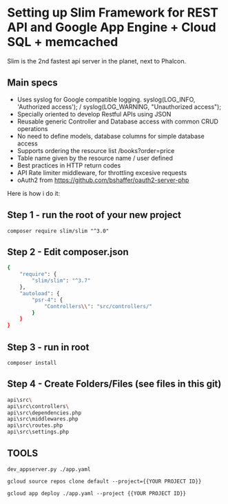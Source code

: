 # Setting up Slim Framework for REST API and Google App Engine + Cloud SQL + memcached

Slim is the 2nd fastest api server in the planet, next to Phalcon.  

## Main specs
- Uses syslog for Google compatible logging. syslog(LOG_INFO, 'Authorized access'); / syslog(LOG_WARNING, "Unauthorized access");
- Specially oriented to develop Restful APIs using JSON
- Reusable generic Controller and Database access with common CRUD operations
- No need to define models, database columns for simple database access
- Supports ordering the resource list /books?order=price
- Table name given by the resource name / user defined
- Best practices in HTTP return codes
- API Rate limiter middleware, for throttling excesive requests
- oAuth2 from https://github.com/bshaffer/oauth2-server-php

Here is how i do it:

## Step 1 - run the root of your new project
`composer require slim/slim "^3.0"`

## Step 2 - Edit composer.json
```sh
{
    "require": {
        "slim/slim": "^3.7"
    },
    "autoload": {
        "psr-4": {
            "Controllers\\": "src/controllers/"
        }
    }
}
```

## Step 3 - run in root
`composer install`

## Step 4 - Create Folders/Files (see files in this git)
```sh
api\src\
api\src\controllers\
api\src\dependencies.php
api\src\middlewares.php
api\src\routes.php
api\src\settings.php
```

## TOOLS
`dev_appserver.py ./app.yaml`

`gcloud source repos clone default --project={{YOUR PROJECT ID}}`

`gcloud app deploy ./app.yaml --project {{YOUR PROJECT ID}}`
